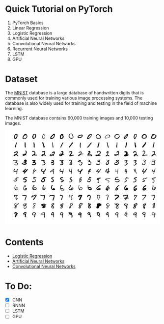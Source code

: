 # Quick Tutorial on PyTorch

1) PyTorch Basics  
2) Linear Regression 
3) Logistic Regression  
4) Artificial Neural Networks  
5) Convolutional Neural Networks  
6) Recurrent Neural Networks
7) LSTM
8) GPU

# Dataset  

The [MNIST](https://www.kaggle.com/c/digit-recognizer/data) database is a large database of handwritten digits that is commonly used for training various image processing systems. The database is also widely used for training and testing in the field of machine learning.

The MNIST database contains 60,000 training images and 10,000 testing images.

![alt text](https://github.com/mftnakrsu/basic-tutorial-on-pytorch/blob/main/images/mnist.png?raw=true)

# Contents

  * [Logistic Regression](logisticRegression_torch.py)
  * [Artificial Neural Networks](ann_torch.py)
  * [Convolutional Neural Networks](cnn_torch.py)


# To Do:


- [x] CNN
- [ ] RNNN
- [ ] LSTM
- [ ] GPU
